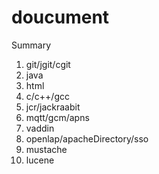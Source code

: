 doucument
=========
Summary
1. git/jgit/cgit
2. java
3. html
4. c/c++/gcc
5. jcr/jackraabit
6. mqtt/gcm/apns
7. vaddin
8. openlap/apacheDirectory/sso
9. mustache
10. lucene
